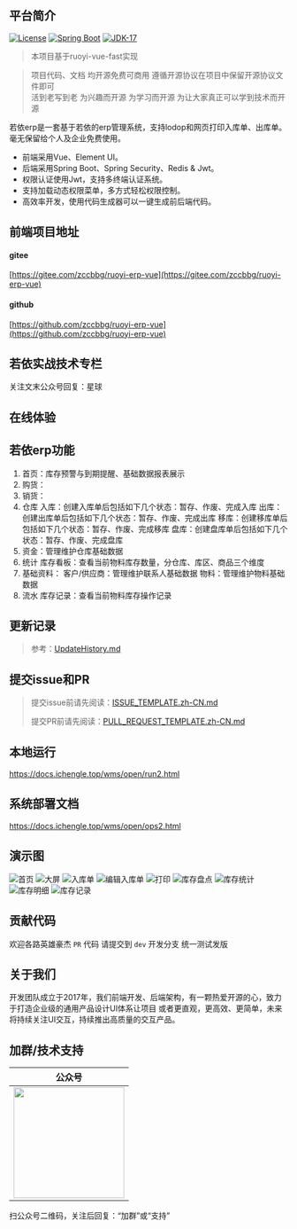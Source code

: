 ## 平台简介

[![License](https://img.shields.io/badge/License-MIT-blue.svg)](https://gitee.com/zccbbg/ruoyi-fast-service/blob/master/LICENSE)
[![Spring Boot](https://img.shields.io/badge/Spring%20Boot-3.1-blue.svg)]()
[![JDK-17](https://img.shields.io/badge/JDK-17-green.svg)]()

> 本项目基于ruoyi-vue-fast实现

> 项目代码、文档 均开源免费可商用 遵循开源协议在项目中保留开源协议文件即可<br>
活到老写到老 为兴趣而开源 为学习而开源 为让大家真正可以学到技术而开源

若依erp是一套基于若依的erp管理系统，支持lodop和网页打印入库单、出库单。毫无保留给个人及企业免费使用。
* 前端采用Vue、Element UI。
* 后端采用Spring Boot、Spring Security、Redis & Jwt。
* 权限认证使用Jwt，支持多终端认证系统。
* 支持加载动态权限菜单，多方式轻松权限控制。
* 高效率开发，使用代码生成器可以一键生成前后端代码。

## 前端项目地址
#### gitee
[https://gitee.com/zccbbg/ruoyi-erp-vue](https://gitee.com/zccbbg/ruoyi-erp-vue)

#### github
[https://github.com/zccbbg/ruoyi-erp-vue](https://github.com/zccbbg/ruoyi-erp-vue)

## 若依实战技术专栏
关注文末公众号回复：星球

## 在线体验



## 若依erp功能
1. 首页：库存预警与到期提醒、基础数据报表展示
2. 购货：
3. 销货：
4. 仓库
   入库：创建入库单后包括如下几个状态：暂存、作废、完成入库
   出库：创建出库单后包括如下几个状态：暂存、作废、完成出库
   移库：创建移库单后包括如下几个状态：暂存、作废、完成移库
   盘库：创建盘库单后包括如下几个状态：暂存、作废、完成盘库
5. 资金：管理维护仓库基础数据 
6. 统计
   库存看板：查看当前物料库存数量，分仓库、库区、商品三个维度
7. 基础资料：
   客户/供应商：管理维护联系人基础数据
   物料：管理维护物料基础数据
8. 流水
   库存记录：查看当前物料库存操作记录


## 更新记录
> 参考：[UpdateHistory.md](docs/UpdateHistory.md)

## 提交issue和PR
> 提交issue前请先阅读：[ISSUE_TEMPLATE.zh-CN.md](docs/ISSUE_TEMPLATE.zh-CN.md)
> 
> 提交PR前请先阅读：[PULL_REQUEST_TEMPLATE.zh-CN.md](docs/PULL_REQUEST_TEMPLATE.zh-CN.md)

## 本地运行
https://docs.ichengle.top/wms/open/run2.html
## 系统部署文档
https://docs.ichengle.top/wms/open/ops2.html

## 演示图
![首页](docs/首页.png)
![大屏](docs/大屏.png)
![入库单](docs/入库单.jpg)
![编辑入库单](docs/编辑入库单.jpg)
![打印](docs/打印.jpg)
![库存盘点](docs/库存盘点.jpg)
![库存统计](docs/库存统计.jpg)
![库存明细](docs/库存明细.jpg)
![库存记录](docs/库存记录.jpg)

## 贡献代码

欢迎各路英雄豪杰 `PR` 代码 请提交到 `dev` 开发分支 统一测试发版

## 关于我们
开发团队成立于2017年，我们前端开发、后端架构，有一颗热爱开源的心，致力于打造企业级的通用产品设计UI体系让项目 或者更直观，更高效、更简单，未来将持续关注UI交互，持续推出高质量的交互产品。

## 加群/技术支持

|                  公众号                   |
|:--------------------------------------:|
| <img src="docs/gzh.jpg" width="200px"> |
扫公众号二维码，关注后回复：“加群”或“支持”